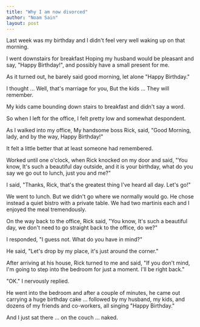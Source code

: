 ```yaml
---
title: "Why I am now divorced"
author: "Noam Sain"
layout: post
---
```


Last week was my birthday and I didn't feel very well waking up on that morning.

I went downstairs for breakfast Hoping my husband would be pleasant and say, "Happy Birthday!", and possibly have a small present for me.

As it turned out, he barely said good morning, let alone "Happy Birthday."

I thought ... Well, that's marriage for you, But the kids ... They will remember.

My kids came bounding down stairs to breakfast and didn't say a word.

So when I left for the office, I felt pretty low and somewhat despondent.

As I walked into my office, My handsome boss Rick, said, "Good Morning, lady, and by the way, Happy Birthday!"

It felt a little better that at least someone had remembered.

Worked until one o'clock, when Rick knocked on my door and said, "You know, It's such a beautiful day outside, and it is your birthday, what do you say we go out to lunch, just you and me?"

I said, "Thanks, Rick, that's the greatest thing I've heard all day. Let's go!"

We went to lunch. But we didn't go where we normally would go. He chose instead a quiet bistro with a private table. We had two martinis each and I enjoyed the meal tremendously.

On the way back to the office, Rick said, "You know, It's such a beautiful day, we don't need to go straight back to the office, do we?"

I responded, "I guess not. What do you have in mind?"

He said, "Let's drop by my place, it's just around the corner."

After arriving at his house, Rick turned to me and said, "If you don't mind, I'm going to step into the bedroom for just a moment. I'll be right back."

"OK." I nervously replied.

He went into the bedroom and after a couple of minutes, he came out carrying a huge birthday cake ... followed by my husband, my kids, and dozens of my friends and co-workers, all singing "Happy Birthday."

And I just sat there ... on the couch ... naked.
